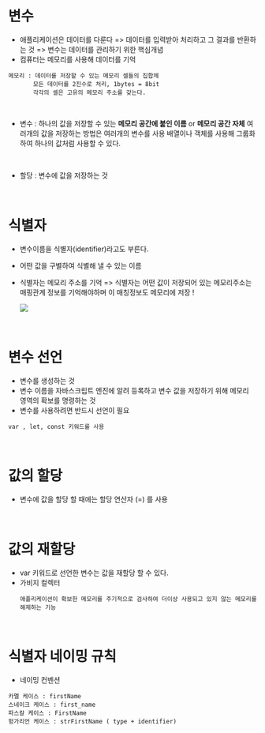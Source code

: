 # 변수
- 애플리케이션은 데이터를 다룬다 
  => 데이터를 입력받아 처리하고 그 결과를 반환하는 것 
  => 변수는 데이터를 관리하기 위한 핵심개념
  <br>
- 컴퓨터는 메모리를 사용해 데이터를 기억
```
메모리 : 데이터를 저장할 수 있는 메모리 셀들의 집합체
       모든 데이터를 2진수로 처리, 1bytes = 8bit
       각각의 셀은 고유의 메모리 주소를 갖는다.
```

<br>

- 변수 : 하나의 값을 저장할 수 있는 <strong>메모리 공간에 붙인 이름</strong> or <strong>메모리 공간 자체</strong>
        여러개의 값을 저장하는 방법은 여러개의 변수를 사용
        배열이나 객체를 사용해 그룹화하여 하나의 값처럼 사용할 수 있다.

<br>

- 할당 : 변수에 값을 저장하는 것

<br>

# 식별자
- 변수이름을 식별자(identifier)라고도 부른다.
- 어떤 값을 구별하여 식별해 낼 수 있는 이름
- 식별자는 메모리 주소를 기억
  => 식별자는 어떤 값이 저장되어 있는 메모리주소는 매핑관계 정보를 기억해야하며 이 매칭정보도 메모리에 저장 !

  ![](https://poiemaweb.com/assets/fs-images/4-5.png)

  <br>

# 변수 선언
- 변수를 생성하는 것
- 변수 이름을 자바스크립트 엔진에 알려 등록하고 변수 값을 저장하기 위해 메모리 영역의 확보를 명령하는 것
- 변수를 사용하려면 반드시 선언이 필요
  
```
var , let, const 키워드를 사용
```

<br>

# 값의 할당
- 변수에 값을 할당 할 때에는 할당 연산자 (=) 를 사용

<br>

# 값의 재할당
- var 키워드로 선언한 변수는 값을 재할당 할 수 있다.
- 가비지 컬렉터
  ```
  애플리케이션이 확보한 메모리를 주기적으로 검사하여 더이상 사용되고 있지 않는 메모리를 해제하는 기능
  ```

<br>

# 식별자 네이밍 규칙
- 네이밍 컨벤션
```
카멜 케이스 : firstName
스네이크 케이스 : first_name
파스칼 케이스 : FirstName
헝가리언 케이스 : strFirstName ( type + identifier)
```